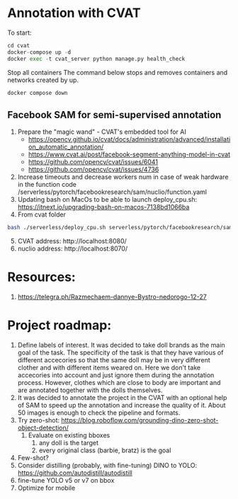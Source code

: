 # Annotation with CVAT
To start:
```python
cd cvat
docker-compose up -d
docker exec -t cvat_server python manage.py health_check
```

Stop all containers
The command below stops and removes containers and networks created by up.
```python
docker compose down
```

## Facebook SAM for semi-supervised annotation
1. Prepare the "magic wand" - CVAT's embedded tool for AI
    * https://opencv.github.io/cvat/docs/administration/advanced/installation_automatic_annotation/
    * https://www.cvat.ai/post/facebook-segment-anything-model-in-cvat
    * https://github.com/opencv/cvat/issues/6041
    * https://github.com/opencv/cvat/issues/4736
2. Increase timeouts and decrease workers num in case of weak hardware in the function code /serverless/pytorch/facebookresearch/sam/nuclio/function.yaml
3. Updating bash on MacOs to be able to launch deploy_cpu.sh: https://itnext.io/upgrading-bash-on-macos-7138bd1066ba
4. From cvat folder
```sh
bash ./serverless/deploy_cpu.sh serverless/pytorch/facebookresearch/sam/nuclio/
```
5. CVAT address: http://localhost:8080/
6. nuclio address: http://localhost:8070/

# Resources:
1. https://telegra.ph/Razmechaem-dannye-Bystro-nedorogo-12-27

# Project roadmap:
1. Define labels of interest. It was decided to take doll brands as the main goal of  the task. The specificity of the task is that they have various of different accecories so that the same doll may be in very different clother and with different items weared on. Here we don't take accecories into account and just ignore them during the annotation process. However, clothes which are close to body are important and are annotated together with the dolls themselves.
2. It was decided to annotate the project in the CVAT with an optional help of SAM to speed up the annotation and increase the quality of it. About 50 images is enough to check the pipeline and formats.
3. Try zero-shot: https://blog.roboflow.com/grounding-dino-zero-shot-object-detection/
    1. Evaluate on existing bboxes
        1. any doll is the target
        2. every original class (barbie, bratz) is the goal
4. Few-shot?
5. Consider distilling (probably, with fine-tuning) DINO to YOLO: https://github.com/autodistill/autodistill
6. fine-tune YOLO v5 or v7 on bbox
7. Optimize for mobile
